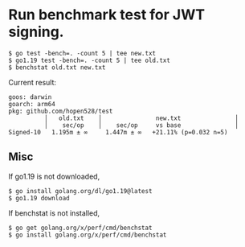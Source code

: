 # Run benchmark test for JWT signing.

```
$ go test -bench=. -count 5 | tee new.txt
$ go1.19 test -bench=. -count 5 | tee old.txt
$ benchstat old.txt new.txt 
```

Current result:

```
goos: darwin
goarch: arm64
pkg: github.com/hopen528/test
          │   old.txt    │               new.txt               │
          │    sec/op    │    sec/op     vs base               │
Signed-10   1.195m ± ∞     1.447m ± ∞   +21.11% (p=0.032 n=5)
```

## Misc

If go1.19 is not downloaded, 

```
$ go install golang.org/dl/go1.19@latest
$ go1.19 download
```

If benchstat is not installed,

```
$ go get golang.org/x/perf/cmd/benchstat
$ go install golang.org/x/perf/cmd/benchstat
```